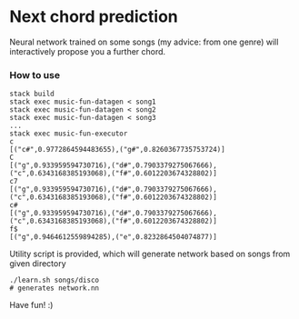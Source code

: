 # Next chord prediction

Neural network trained on some songs (my advice: from one genre)
will interactively propose you a further chord.


### How to use

```
stack build
stack exec music-fun-datagen < song1
stack exec music-fun-datagen < song2
stack exec music-fun-datagen < song3
...
stack exec music-fun-executor
c
[("c#",0.9772864594483655),("g#",0.8260367735753724)]
C
[("g",0.933959594730716),("d#",0.7903379275067666),("c",0.6343168385193068),("f#",0.6012203674328802)]
c7
[("g",0.933959594730716),("d#",0.7903379275067666),("c",0.6343168385193068),("f#",0.6012203674328802)]
c#
[("g",0.933959594730716),("d#",0.7903379275067666),("c",0.6343168385193068),("f#",0.6012203674328802)]
f$
[("g",0.9464612559894285),("e",0.8232864504074877)]
```

Utility script is provided, which will generate network based on songs from given directory

```
./learn.sh songs/disco
# generates network.nn
```

Have fun! :)
